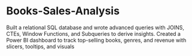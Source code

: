 # Books-Sales-Analysis
 Built a relational SQL database and wrote advanced queries with JOINS, CTEs, Window Functions, and
 Subqueries to derive insights.
 Created a Power BI dashboard to track top-selling books, genres, and revenue with slicers, tooltips, and visuals
